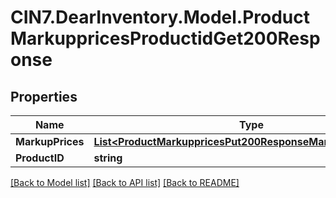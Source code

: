 # CIN7.DearInventory.Model.ProductMarkuppricesProductidGet200Response

## Properties

| Name             | Type                                                                                                                        | Description | Notes      |
| ---------------- | --------------------------------------------------------------------------------------------------------------------------- | ----------- | ---------- |
| **MarkupPrices** | [**List&lt;ProductMarkuppricesPut200ResponseMarkupPricesInner&gt;**](ProductMarkuppricesPut200ResponseMarkupPricesInner.md) |             | [optional] |
| **ProductID**    | **string**                                                                                                                  |             | [optional] |

[[Back to Model list]](../README.md#documentation-for-models) [[Back to API list]](../README.md#documentation-for-api-endpoints) [[Back to README]](../README.md)
